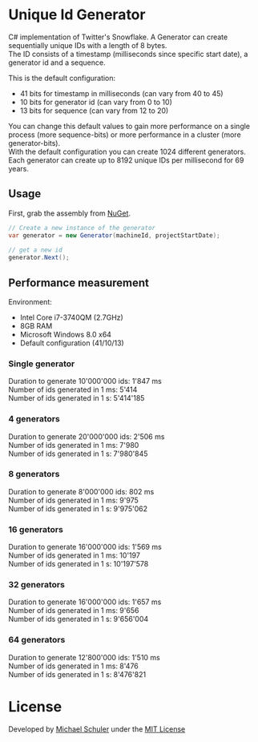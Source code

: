 Unique Id Generator
===================

C# implementation of Twitter's Snowflake. A Generator can create sequentially unique IDs with a length of 8 bytes.  
The ID consists of a timestamp (milliseconds since specific start date), a generator id and a sequence.

This is the default configuration:

- 41 bits for timestamp in milliseconds (can vary from 40 to 45)
- 10 bits for generator id (can vary from 0 to 10)
- 13 bits for sequence (can vary from 12 to 20)

You can change this default values to gain more performance on a single process (more sequence-bits) or more performance in a cluster (more generator-bits).  
With the default configuration you can create 1024 different generators. Each generator can create up to 8192 unique IDs per millisecond for 69 years.

Usage
-----

First, grab the assembly from [NuGet](https://www.nuget.org/packages/UniqueIdGenerator/).

```csharp
// Create a new instance of the generator
var generator = new Generator(machineId, projectStartDate);
    
// get a new id
generator.Next();
```


Performance measurement
-----------------------

Environment:

- Intel Core i7-3740QM (2.7GHz)
- 8GB RAM
- Microsoft Windows 8.0 x64
- Default configuration (41/10/13)

### Single generator

Duration to generate 10'000'000 ids: 1'847 ms  
Number of ids generated in 1 ms: 5'414  
Number of ids generated in 1 s: 5'414'185

### 4 generators

Duration to generate 20'000'000 ids: 2'506 ms  
Number of ids generated in 1 ms: 7'980  
Number of ids generated in 1 s: 7'980'845

### 8 generators

Duration to generate 8'000'000 ids: 802 ms  
Number of ids generated in 1 ms: 9'975  
Number of ids generated in 1 s: 9'975'062

### 16 generators

Duration to generate 16'000'000 ids: 1'569 ms  
Number of ids generated in 1 ms: 10'197  
Number of ids generated in 1 s: 10'197'578

### 32 generators

Duration to generate 16'000'000 ids: 1'657 ms  
Number of ids generated in 1 ms: 9'656  
Number of ids generated in 1 s: 9'656'004

### 64 generators

Duration to generate 12'800'000 ids: 1'510 ms  
Number of ids generated in 1 ms: 8'476  
Number of ids generated in 1 s: 8'476'821

# License

Developed by [Michael Schuler](https://www.michaelschuler.ch) under the [MIT License](LICENSE)
